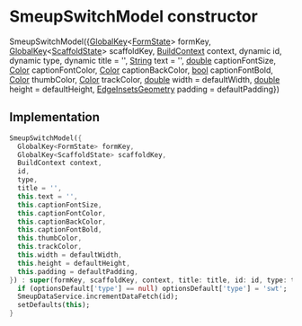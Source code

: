 


# SmeupSwitchModel constructor







SmeupSwitchModel({[GlobalKey](https://api.flutter.dev/flutter/widgets/GlobalKey-class.html)&lt;[FormState](https://api.flutter.dev/flutter/widgets/FormState-class.html)> formKey, [GlobalKey](https://api.flutter.dev/flutter/widgets/GlobalKey-class.html)&lt;[ScaffoldState](https://api.flutter.dev/flutter/material/ScaffoldState-class.html)> scaffoldKey, [BuildContext](https://api.flutter.dev/flutter/widgets/BuildContext-class.html) context, dynamic id, dynamic type, dynamic title = '', [String](https://api.flutter.dev/flutter/dart-core/String-class.html) text = '', [double](https://api.flutter.dev/flutter/dart-core/double-class.html) captionFontSize, [Color](https://api.flutter.dev/flutter/dart-ui/Color-class.html) captionFontColor, [Color](https://api.flutter.dev/flutter/dart-ui/Color-class.html) captionBackColor, [bool](https://api.flutter.dev/flutter/dart-core/bool-class.html) captionFontBold, [Color](https://api.flutter.dev/flutter/dart-ui/Color-class.html) thumbColor, [Color](https://api.flutter.dev/flutter/dart-ui/Color-class.html) trackColor, [double](https://api.flutter.dev/flutter/dart-core/double-class.html) width = defaultWidth, [double](https://api.flutter.dev/flutter/dart-core/double-class.html) height = defaultHeight, [EdgeInsetsGeometry](https://api.flutter.dev/flutter/painting/EdgeInsetsGeometry-class.html) padding = defaultPadding})





## Implementation

```dart
SmeupSwitchModel({
  GlobalKey<FormState> formKey,
  GlobalKey<ScaffoldState> scaffoldKey,
  BuildContext context,
  id,
  type,
  title = '',
  this.text = '',
  this.captionFontSize,
  this.captionFontColor,
  this.captionBackColor,
  this.captionFontBold,
  this.thumbColor,
  this.trackColor,
  this.width = defaultWidth,
  this.height = defaultHeight,
  this.padding = defaultPadding,
}) : super(formKey, scaffoldKey, context, title: title, id: id, type: type) {
  if (optionsDefault['type'] == null) optionsDefault['type'] = 'swt';
  SmeupDataService.incrementDataFetch(id);
  setDefaults(this);
}
```







